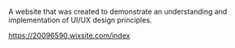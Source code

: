 A website that was created to demonstrate an understanding and implementation of UI/UX design principles.

https://20096590.wixsite.com/index
